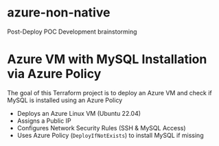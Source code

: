 # azure-non-native
Post-Deploy POC Development brainstorming
# Azure VM with MySQL Installation via Azure Policy

The goal of this Terraform project is to deploy an Azure VM and check if MySQL is installed using an Azure Policy

- Deploys an Azure Linux VM (Ubuntu 22.04)
- Assigns a Public IP
- Configures Network Security Rules (SSH & MySQL Access)
- Uses Azure Policy (`DeployIfNotExists`) to install MySQL if missing
